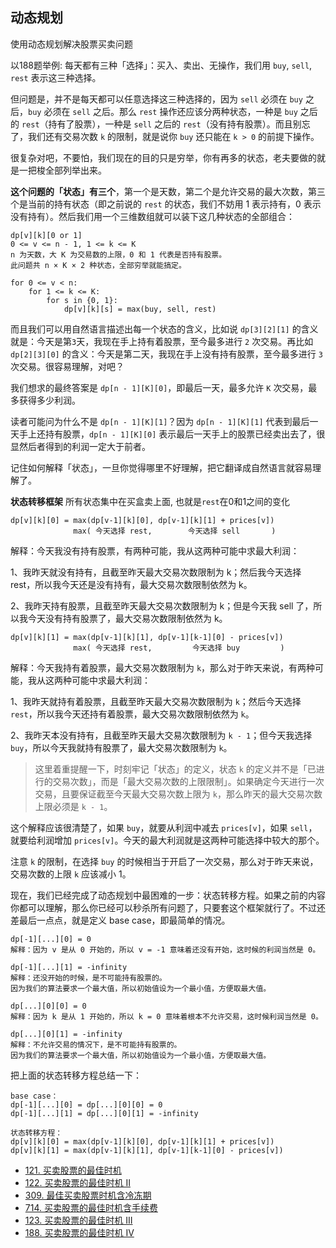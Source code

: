 ## 动态规划

使用动态规划解决股票买卖问题

以188题举例:
每天都有三种「选择」：买入、卖出、无操作，我们用 `buy`, `sell`, `rest` 表示这三种选择。

但问题是，并不是每天都可以任意选择这三种选择的，因为 `sell` 必须在 `buy` 之后，`buy` 必须在 `sell` 之后。那么 `rest` 操作还应该分两种状态，一种是 `buy` 之后的 `rest`（持有了股票），一种是 `sell` 之后的 `rest`（没有持有股票）。而且别忘了，我们还有交易次数 `k` 的限制，就是说你 `buy` 还只能在 `k > 0` 的前提下操作。

很复杂对吧，不要怕，我们现在的目的只是穷举，你有再多的状态，老夫要做的就是一把梭全部列举出来。

**这个问题的「状态」有三个**，第一个是天数，第二个是允许交易的最大次数，第三个是当前的持有状态（即之前说的 `rest` 的状态，我们不妨用 1 表示持有，0 表示没有持有）。然后我们用一个三维数组就可以装下这几种状态的全部组合：
```
dp[v][k][0 or 1]
0 <= v <= n - 1, 1 <= k <= K
n 为天数，大 K 为交易数的上限，0 和 1 代表是否持有股票。
此问题共 n × K × 2 种状态，全部穷举就能搞定。

for 0 <= v < n:
    for 1 <= k <= K:
        for s in {0, 1}:
            dp[v][k][s] = max(buy, sell, rest)
```
而且我们可以用自然语言描述出每一个状态的含义，比如说 `dp[3][2][1]` 的含义就是：今天是第`3`天，我现在手上持有着股票，至今最多进行 `2` 次交易。再比如 `dp[2][3][0]` 的含义：今天是第二天，我现在手上没有持有股票，至今最多进行 `3` 次交易。很容易理解，对吧？

我们想求的最终答案是 `dp[n - 1][K][0]`，即最后一天，最多允许 `K` 次交易，最多获得多少利润。

读者可能问为什么不是 `dp[n - 1][K][1]`？因为 `dp[n - 1][K][1]` 代表到最后一天手上还持有股票，`dp[n - 1][K][0]` 表示最后一天手上的股票已经卖出去了，很显然后者得到的利润一定大于前者。

记住如何解释「状态」，一旦你觉得哪里不好理解，把它翻译成自然语言就容易理解了。

**状态转移框架**
所有状态集中在买盒卖上面, 也就是`rest`在0和1之间的变化
```
dp[v][k][0] = max(dp[v-1][k][0], dp[v-1][k][1] + prices[v])
              max( 今天选择 rest,        今天选择 sell       )
```
解释：今天我没有持有股票，有两种可能，我从这两种可能中求最大利润：

1、我昨天就没有持有，且截至昨天最大交易次数限制为 k；然后我今天选择 rest，所以我今天还是没有持有，最大交易次数限制依然为 k。

2、我昨天持有股票，且截至昨天最大交易次数限制为 k；但是今天我 sell 了，所以我今天没有持有股票了，最大交易次数限制依然为 k。

```
dp[v][k][1] = max(dp[v-1][k][1], dp[v-1][k-1][0] - prices[v])
              max( 今天选择 rest,         今天选择 buy         )
```

解释：今天我持有着股票，最大交易次数限制为 `k`，那么对于昨天来说，有两种可能，我从这两种可能中求最大利润：

1、我昨天就持有着股票，且截至昨天最大交易次数限制为 `k`；然后今天选择 `rest`，所以我今天还持有着股票，最大交易次数限制依然为 `k`。

2、我昨天本没有持有，且截至昨天最大交易次数限制为 `k - 1`；但今天我选择 `buy`，所以今天我就持有股票了，最大交易次数限制为 `k`。

> 这里着重提醒一下，时刻牢记「状态」的定义，状态 `k` 的定义并不是「已进行的交易次数」，而是「最大交易次数的上限限制」。如果确定今天进行一次交易，且要保证截至今天最大交易次数上限为 `k`，那么昨天的最大交易次数上限必须是 `k - 1`。

这个解释应该很清楚了，如果 `buy`，就要从利润中减去 `prices[v]`，如果 `sell`，就要给利润增加 `prices[v]`。今天的最大利润就是这两种可能选择中较大的那个。

注意 `k` 的限制，在选择 `buy` 的时候相当于开启了一次交易，那么对于昨天来说，交易次数的上限 `k` 应该减小 1。

现在，我们已经完成了动态规划中最困难的一步：状态转移方程。如果之前的内容你都可以理解，那么你已经可以秒杀所有问题了，只要套这个框架就行了。不过还差最后一点点，就是定义 base case，即最简单的情况。

```
dp[-1][...][0] = 0
解释：因为 v 是从 0 开始的，所以 v = -1 意味着还没有开始，这时候的利润当然是 0。

dp[-1][...][1] = -infinity
解释：还没开始的时候，是不可能持有股票的。
因为我们的算法要求一个最大值，所以初始值设为一个最小值，方便取最大值。

dp[...][0][0] = 0
解释：因为 k 是从 1 开始的，所以 k = 0 意味着根本不允许交易，这时候利润当然是 0。

dp[...][0][1] = -infinity
解释：不允许交易的情况下，是不可能持有股票的。
因为我们的算法要求一个最大值，所以初始值设为一个最小值，方便取最大值。
```
把上面的状态转移方程总结一下：
```
base case：
dp[-1][...][0] = dp[...][0][0] = 0
dp[-1][...][1] = dp[...][0][1] = -infinity

状态转移方程：
dp[v][k][0] = max(dp[v-1][k][0], dp[v-1][k][1] + prices[v])
dp[v][k][1] = max(dp[v-1][k][1], dp[v-1][k-1][0] - prices[v])
```

- [121. 买卖股票的最佳时机](https://github.com/gooohlan/leetcode/blob/master/DP/Stock/121.go)
- [122. 买卖股票的最佳时机 II](https://github.com/gooohlan/leetcode/blob/master/DP/Stock/122.go)
- [309. 最佳买卖股票时机含冷冻期](https://github.com/gooohlan/leetcode/blob/master/DP/Stock/309.go)
- [714. 买卖股票的最佳时机含手续费](https://github.com/gooohlan/leetcode/blob/master/DP/Stock/714.go)
- [123. 买卖股票的最佳时机 III](https://github.com/gooohlan/leetcode/blob/master/DP/Stock/123.go)
- [188. 买卖股票的最佳时机 IV](https://github.com/gooohlan/leetcode/blob/master/DP/Stock/188.go)

